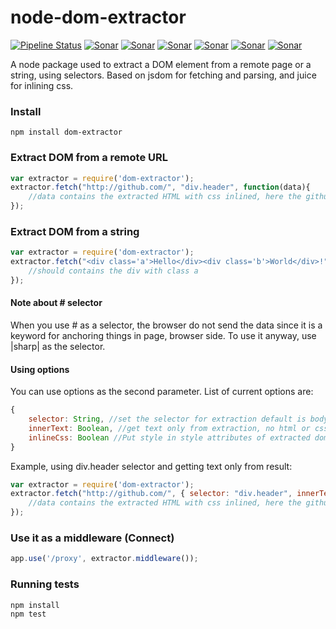 node-dom-extractor
==================

[![Pipeline Status](https://gitlab.com/dial-once/node-dom-extractor/badges/master/pipeline.svg)](https://gitlab.com/dial-once/node-dom-extractor/commits/master)
[![Sonar](http://proxy.dialonce.net/sonar/api/badges/gate?key=node-dom-extractor)](http://sonar.dialonce.net/dashboard?id=node-dom-extractor)
[![Sonar](http://proxy.dialonce.net/sonar/api/badges/measure?key=node-dom-extractor&metric=ncloc)](http://sonar.dialonce.net/dashboard?id=node-dom-extractor)
[![Sonar](http://proxy.dialonce.net/sonar/api/badges/measure?key=node-dom-extractor&metric=coverage)](http://sonar.dialonce.net/dashboard?id=node-dom-extractor)
[![Sonar](http://proxy.dialonce.net/sonar/api/badges/measure?key=node-dom-extractor&metric=code_smells)](http://proxy.dialonce.net/sonar/api/badges/measure?key=node-dom-extractor&metric=coverage)
[![Sonar](http://proxy.dialonce.net/sonar/api/badges/measure?key=node-dom-extractor&metric=bugs)](http://sonar.dialonce.net/dashboard?id=node-dom-extractor)
[![Sonar](http://proxy.dialonce.net/sonar/api/badges/measure?key=node-dom-extractor&metric=sqale_debt_ratio)](http://sonar.dialonce.net/dashboard?id=node-dom-extractor)

A node package used to extract a DOM element from a remote page or a string, using selectors. Based on jsdom for fetching and parsing, and juice for inlining css.

### Install

    npm install dom-extractor

### Extract DOM from a remote URL
```js
var extractor = require('dom-extractor');
extractor.fetch("http://github.com/", "div.header", function(data){
	//data contains the extracted HTML with css inlined, here the github header
});
```

### Extract DOM from a string
```js
var extractor = require('dom-extractor');
extractor.fetch("<div class='a'>Hello</div><div class='b'>World</div>!", ".a", function(data){
	//should contains the div with class a
});
```

#### Note about # selector
When you use # as a selector, the browser do not send the data since it is a keyword for anchoring things in page, browser side.
To use it anyway, use |sharp| as the selector.

#### Using options
You can use options as the second parameter. List of current options are:

```js
{
	selector: String, //set the selector for extraction default is body
	innerText: Boolean, //get text only from extraction, no html or css default is false
	inlineCss: Boolean //Put style in style attributes of extracted dom default is true
}
```

Example, using div.header selector and getting text only from result:
```js
var extractor = require('dom-extractor');
extractor.fetch("http://github.com/", { selector: "div.header", innerText: true }, function(data){
	//data contains the extracted HTML with css inlined, here the github header
});
```

### Use it as a middleware (Connect)
```js
app.use('/proxy', extractor.middleware());
```

### Running tests
```
npm install
npm test
```
